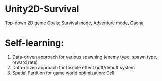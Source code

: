 # Unity2D-Survival
 Top-down 2D game
 Goals: Survival mode, Adventure mode, Gacha

# Self-learning:
 1. Data-driven approach for various spawning (enemy type, spawn type, reward rate)
 2. Data-driven approach for flexible effect buff/debuff system
 3. Spatial Partition for game world optimization: Cell
 

